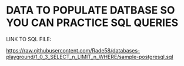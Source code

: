 # DATA TO POPULATE DATBASE SO YOU CAN PRACTICE SQL QUERIES

LINK TO SQL FILE:

<https://raw.githubusercontent.com/Rade58/databases-playground/1_0_3_SELECT_n_LIMIT_n_WHERE/sample-postgresql.sql>